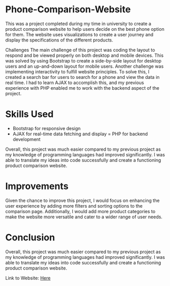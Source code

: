 # Phone-Comparison-Website
This was a project completed during my time in university to create a product comparison website to help users decide on the best phone option for them. The website uses visualizations to create a user journey and display the specifications of the different products.

Challenges
The main challenge of this project was coding the layout to respond and be viewed properly on both desktop and mobile devices. This was solved by using Bootstrap to create a side-by-side layout for desktop users and an up-and-down layout for mobile users.
Another challenge was implementing interactivity to fulfill website principles. To solve this, I created a search bar for users to search for a phone and view the data in real time. I had to learn AJAX to accomplish this, and my previous experience with PHP enabled me to work with the backend aspect of the project.

# Skills Used

- Bootstrap for responsive design
- AJAX for real-time data fetching and display
= PHP for backend development

Overall, this project was much easier compared to my previous project as my knowledge of programming languages had improved significantly. I was able to translate my ideas into code successfully and create a functioning product comparison website.

# Improvements

Given the chance to improve this project, I would focus on enhancing the user experience by adding more filters and sorting options to the comparison page. Additionally, I would add more product categories to make the website more versatile and cater to a wider range of user needs.

# Conclusion

Overall, this project was much easier compared to my previous project as my knowledge of programming languages had improved significantly. I was able to translate my ideas into code successfully and create a functioning product comparison website.

Link to Website: <a href = 'https://1phonecompare.000webhostapp.com/'>Here</a>
